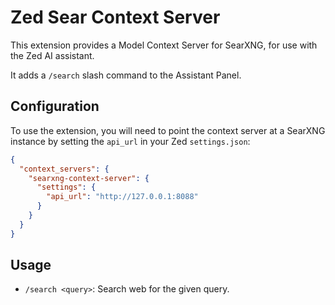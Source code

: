 # Zed Sear Context Server

This extension provides a Model Context Server for SearXNG, for use with the Zed AI assistant.

It adds a `/search` slash command to the Assistant Panel.

## Configuration

To use the extension, you will need to point the context server at a SearXNG instance by setting the `api_url` in your Zed `settings.json`:

```json
{
  "context_servers": {
    "searxng-context-server": {
      "settings": {
        "api_url": "http://127.0.0.1:8088"
      }
    }
  }
}
```

## Usage

- `/search <query>`: Search web for the given query.
